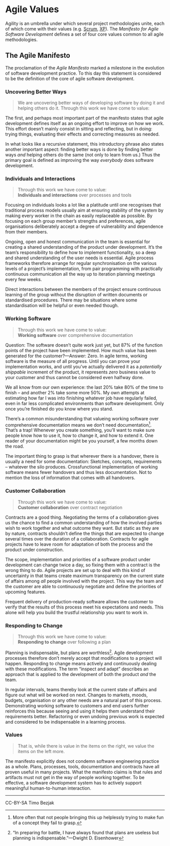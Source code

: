 # Agile Values
Agility is an umbrella under which several project methodologies unite, each of which come with their values (e.g. [Scrum][Scrum-Values], [XP][XP-Values]). The _Manifesto for Agile Software Development_ defines a set of four core values common to all agile methodologies.

## The Agile Manifesto
<!-- 1.1.2. Agile Manifesto
The 2001 Manifesto for Agile Software Development is still the anchor document for all forms of Agile development.
The purpose of this LO is to make clear what was and wasn't intended with 'Agile'. -->
The proclamation of the _Agile Manifesto_ marked a milestone in the evolution of software development practice. To this day this statement is considered to be the definition of the core of agile software development.

### Uncovering Better Ways
> We are uncovering better ways of developing
> software by doing it and helping others do it.
> Through this work we have come to value:

The first, and perhaps most important part of the manifesto states that agile development defines itself as an ongoing effort to improve on how we work. This effort doesn’t mainly consist in sitting and reflecting, but in doing: trying things, evaluating their effects and correcting measures as needed.

In what looks like a recursive statement, this introductory phrase also states another important aspect: finding better ways is done by finding better ways _and_ helping others do the same (not only to learn from us.) Thus the primary goal is defined as improving the way _everybody_ does software development.

### Individuals and Interactions
> Through this work we have come to value:  
> **Individuals and interactions** over processes and tools

Focusing on individuals looks a lot like a platitude until one recognises that traditional process models usually aim at ensuring stability of the system by making every worker in the chain as easily replaceable as possible. By focusing on each group member’s strengths and preferences, agile organisations deliberately accept a degree of vulnerability and dependence from their members.

Ongoing, open and honest communication in the team is essential for creating a shared understanding of the product under development. It’s the team’s responsibility to define how to implement functionality, so a deep and shared understanding of the user needs is essential. Agile process frameworks therefore arrange for regular synchronisation on the various levels of a project’s implementation, from pair programming with practically continuous communication all the way up to iteration planning meetings every few weeks.

Direct interactions between the members of the project ensure continuous learning of the group without the disruption of written documents or standardised procedures. There may be situations where some standardisation will be helpful or even needed though.

### Working Software
> Through this work we have come to value:  
> **Working software** over comprehensive documentation  

Question: The software doesn’t quite work just yet, but 87% of the function points of the project have been implemented. How much value has been generated for the customer?—Answer: Zero. In agile terms, working software is the measure of all progress. Until you can prove your implementation works, and until you’ve actually delivered it as a _potentially shippable_ increment of the product, it represents _zero_ business value to your customer and thus cannot be considered even halfway done.

We all know from our own experience: the last 20% take 80% of the time to finish – and another 2% take some more 50%. My own attempts at estimating how far I was into finishing whatever job have regularly failed, even in far less complicated environments than software development. Only once you’re finished do you know where you stand.

There’s a common misunderstanding that valueing working software over comprehensive documentation means we don’t need documentation[^1]. That’s a trap! Whenever you create something, you’ll want to make sure people know how to use it, how to change it, and how to extend it. One reader of your documentation might be you yourself, a few months down the road.

The important thing to grasp is that wherever there is a handover, there is usually a need for some documentation: Sketches, concepts, requirements – whatever the silo produces. Crossfunctional implementation of working software means fewer handovers and thus less documentation. Not to mention the loss of information that comes with all handovers.

### Customer Collaboration
> Through this work we have come to value:  
> **Customer collaboration** over contract negotiation  

Contracts are a good thing. Negotiating the terms of a collaboration gives us the chance to find a common understanding of how the involved parties wish to work together and what outcome they want. But static as they are by nature, contracts shouldn’t define the things that are expected to change several times over the duration of a collaboration. Contracts for agile projects have to leave room for adaptation of both the process and the product under construction.

The scope, implementation and priorities of a software product under development can change twice a day, so fixing them with a contract is the wrong thing to do. Agile projects are set up to deal with this kind of uncertainty in that teams create maximum transparency on the current state of affairs among _all_ people involved with the project. This way the team and the customer are able to continuously negotiate and define the priorities of upcoming features.

Frequent delivery of production-ready software allows the customer to verify that the results of this process meet his expectations and needs. This alone will help you build the trustful relationship you want to work in.

### Responding to Change
> Through this work we have come to value:  
> **Responding to change** over following a plan  

Planning is indispensable, but plans are worthless[^4]. Agile development processes therefore don’t merely accept that modifications to a project will happen. Responding to change means actively and continuously dealing with these modifications. The term “inspect and adapt” describes an approach that is applied to the development of both the product _and_ the team.

In regular intervals, teams thereby look at the current state of affairs and figure out what will be worked on next. Changes to markets, moods, budgets, organisation or any other needs are a natural part of this process. Demonstrating working software to customers and end users further reinforces this because seeing and using it helps them understand their requirements better. Refactoring or even undoing previous work is expected and considered to be indispensable in a learning process.

### Values
> That is, while there is value in the items on
> the right, we value the items on the left more.

The manifesto explicitly does not condemn software engineering practice as a whole. Plans, processes, tools, documentation and contracts have all proven useful in many projects. What the manifesto claims is that rules and artifacts must not get in the way of people working together. To be effective, a software development system has to actively support meaningful human-to-human interaction.

--------

CC-BY-SA Timo Bezjak

<!-- Links and footnotes -->
[Scrum-Values]: http://www.scrumalliance.org/why-scrum/core-scrum-values-roles "Scrum Values and Roles"
[XP-Values]: http://www.extremeprogramming.org/values.html "Extreme Programming Values"

[^1]: More often that not people bringing this up helplessly trying to make fun of a concept they fail to grasp.

[^4]: “In preparing for battle, I have always found that plans are useless but planning is indispensable.”—Dwight D. Eisenhower

<!--

   * Werte und Prinzipien

   *
      *  Agile ~
      *
         * Embrace Change: Akzeptieren ist nicht genug
         * Entscheide zum spätesten verantwortbaren Zeitpunkt
         * Iteration
         * Frühe, Regelmässige Lieferung
         * Transparenz



Agile Manifesto + Principles
Maximising the work not done
Defer decisions, defer commitment to last responsible moment
Best practice is past practice
-->
